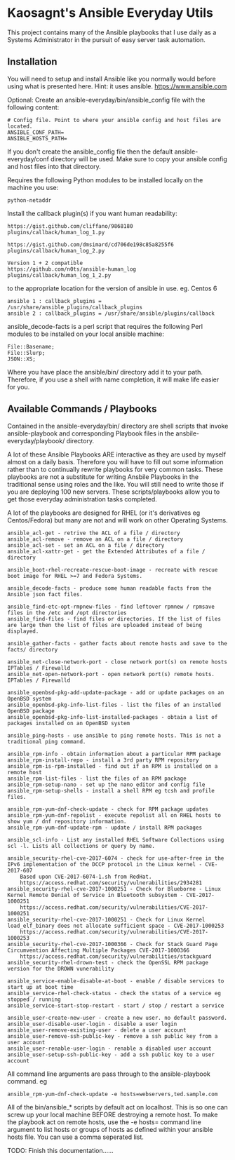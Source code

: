 # Kaosagnt's Ansible Everyday Utils #

This project contains many of the Ansible playbooks that I use daily
as a Systems Administrator in the pursuit of easy server task automation.

## Installation ##

You will need to setup and install Ansible like you normally would before
using what is presented here. Hint: it uses ansible. https://www.ansible.com

Optional:
Create an ansible-everyday/bin/ansible_config file with the following content:

    # Config file. Point to where your ansible config and host files are located.
    ANSIBLE_CONF_PATH=
    ANSIBLE_HOSTS_PATH=

If you don't create the ansible_config file then the default
ansible-everyday/conf directory will be used. Make sure to copy your ansible
config and host files into that directory.

Requires the following Python modules to be installed locally on the machine
you use:

    python-netaddr

Install the callback plugin(s) if you want human readability:

    https://gist.github.com/cliffano/9868180
    plugins/callback/human_log_1.py

    https://gist.github.com/dmsimard/cd706de198c85a8255f6
    plugins/callback/human_log_2.py

    Version 1 + 2 compatible
    https://github.com/n0ts/ansible-human_log
    plugins/callback/human_log_1_2.py

to the appropriate location for the version of ansible in use. eg. Centos 6

    ansible 1 : callback_plugins = /usr/share/ansible_plugins/callback_plugins
    ansible 2 : callback_plugins = /usr/share/ansible/plugins/callback

ansible_decode-facts is a perl script that requires the following Perl
modules to be installed on your local ansible machine:

    File::Basename;
    File::Slurp;
    JSON::XS;

Where you have place the ansible/bin/ directory add it to your path. Therefore,
if you use a shell with name completion, it will make life easier for you.

## Available Commands / Playbooks ##

Contained in the ansible-everyday/bin/ directory are shell scripts that invoke
ansible-playbook and corresponding Playbook files in the
ansbile-everyday/playbook/ directory.

A lot of these Ansible Playbooks ARE interactive as they are used by myself
almost on a daily basis. Therefore you will have to fill out some information
rather than to continually rewrite playbooks for very common tasks. These
playbooks are not a substitute for writing Ansbile Playbooks in the traditional
sense using roles and the like. You will still need to write those if you are
deploying 100 new servers. These scripts/playbooks allow you to get those
everyday administration tasks completed.

A lot of the playbooks are designed for RHEL (or it's derivatives eg Centos/Fedora)
but many are not and will work on other Operating Systems.

    ansible_acl-get - retrive the ACL of a file / directory
    ansible_acl-remove - remove an ACL on a file / directory 
    ansible_acl-set - set an ACL on a file / directory
    ansible_acl-xattr-get - get the Extended Attributes of a file / directory

    ansible_boot-rhel-recreate-rescue-boot-image - recreate with rescue boot image for RHEL >=7 and Fedora Systems.

    ansible_decode-facts - produce some human readable facts from the Ansible json fact files.

    ansible_find-etc-opt-rmpnew-files - find leftover rpmnew / rpmsave files in the /etc and /opt directories
    ansible_find-files - find files or directories. If the list of files are large then the list of files are uploaded instead of being displayed.

    ansible_gather-facts - gather facts about remote hosts and save to the facts/ directory

    ansible_net-close-network-port - close network port(s) on remote hosts IPTables / Firewalld
    ansible_net-open-network-port - open network port(s) remote hosts. IPTables / Firewalld
	
	ansible_openbsd-pkg-add-update-package - add or update packages on an OpenBSD system
	ansible_openbsd-pkg-info-list-files - list the files of an installed OpenBSD package
	ansible_openbsd-pkg-info-list-installed-packages - obtain a list of packages installed on an OpenBSD system

    ansible_ping-hosts - use ansible to ping remote hosts. This is not a traditional ping command.

    ansible_rpm-info - obtain information about a particular RPM package
    ansible_rpm-install-repo - install a 3rd party RPM repository
    ansible_rpm-is-rpm-installed - find out if an RPM is installed on a remote host
    ansible_rpm-list-files - list the files of an RPM package
    ansible_rpm-setup-nano - set up the nano editor and config file
    ansible_rpm-setup-shells - install a shell RPM eg tcsh and profile files.

    ansible_rpm-yum-dnf-check-update - check for RPM package updates
    ansible_rpm-yum-dnf-repolist - execute repolist all on RHEL hosts to show yum / dnf repository information.
    ansible_rpm-yum-dnf-update-rpm - update / install RPM packages

	ansible_scl-info - List any installed RHEL Software Collections using scl -l. Lists all collections or query by name.

	ansible_security-rhel-cve-2017-6074 - check for use-after-free in the IPv6 implementation of the DCCP protocol in the Linux kernel - CVE-2017-607
		Based upon CVE-2017-6074-1.sh from RedHat.
		https://access.redhat.com/security/vulnerabilities/2934281
	ansible_security-rhel-cve-2017-1000251 - Check for Blueborne - Linux Kernel Remote Denial of Service in Bluetooth subsystem - CVE-2017-1000251
		https://access.redhat.com/security/vulnerabilities/CVE-2017-1000251
	ansible_security-rhel-cve-2017-1000251 - Check for Linux Kernel load_elf_binary does not allocate sufficient space - CVE-2017-1000253
		https://access.redhat.com/security/vulnerabilities/CVE-2017-1000253
	ansible_security-rhel-cve-2017-1000366 - Check for Stack Guard Page Circumvention Affecting Multiple Packages CVE-2017-1000366
		https://access.redhat.com/security/vulnerabilities/stackguard
    ansible_security-rhel-drown-test - check the OpenSSL RPM package version for the DROWN vunerability

    ansible_service-enable-disable-at-boot - enable / disable services to start up at boot time
    ansible_service-rhel-check-status - check the status of a service eg stopped / running
    ansible_service-start-stop-restart - start / stop / restart a service

    ansible_user-create-new-user - create a new user. no default password.
    ansible_user-disable-user-login - disable a user login
    ansible_user-remove-existing-user - delete a user account
    ansible_user-remove-ssh-public-key - remove a ssh public key from a user account
    ansible_user-renable-user-login - renable a disabled user account
    ansible_user-setup-ssh-public-key - add a ssh public key to a user account

All command line arguments are pass through to the ansible-playbook command. eg

    ansible_rpm-yum-dnf-check-update -e hosts=webservers,ted.sample.com

All of the bin/ansible_* scripts by default act on localhost. This is so one
can screw up your local machine BEFORE destroying a remote host. To make the
playbook act on remote hosts, use the
    -e hosts=
command line argument to list hosts or groups of hosts as defined within your
ansible hosts file. You can use a comma seperated list.

TODO: Finish this documentation...... 
